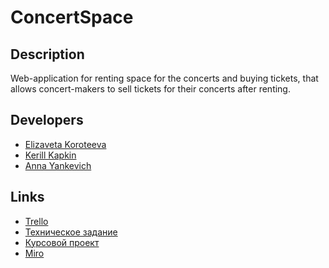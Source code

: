 # ConcertSpace

## Description

Web-application for renting space for the concerts and buying tickets, that allows concert-makers to sell tickets for their concerts after renting.

## Developers

- [Elizaveta Koroteeva](https://github.com/insanisliz)
- [Kerill Kapkin](https://github.com/entrenadorcilo)
- [Anna Yankevich](https://github.com/Homhomich)


## Links

- [Trello](https://trello.com/oncertspace)
- [Техническое задание]()
- [Курсовой проект]()
- [Miro]()
